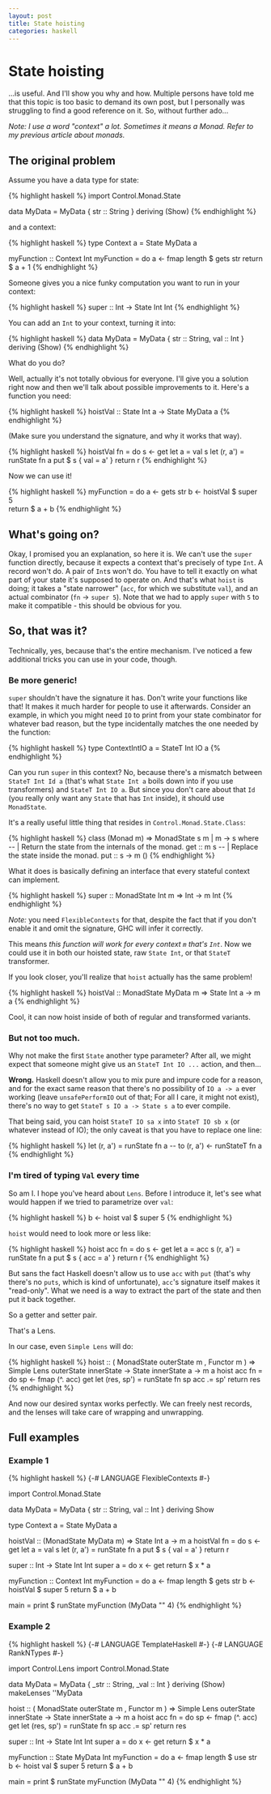 ```yaml
---
layout: post
title: State hoisting
categories: haskell
---
```


# State hoisting

...is useful. And I'll show you why and how. Multiple persons have told me that this topic is too basic to demand its own post,
but I personally was struggling to find a good reference on it. So, without further ado...

*Note: I use a word "context" a lot. Sometimes it means a Monad. Refer to my previous article about monads.*

## The original problem

Assume you have a data type for state:

{% highlight haskell %}
import Control.Monad.State

data MyData = MyData { str :: String } deriving (Show)
{% endhighlight %}

and a context:

{% highlight haskell %}
type Context a = State MyData a

myFunction :: Context Int
myFunction = do
    a <- fmap length $ gets str
    return $ a + 1
{% endhighlight %}        

Someone gives you a nice funky computation you want to run in your context:

{% highlight haskell %}
super :: Int -> State Int Int
{% endhighlight %}    

You can add an `Int` to your context, turning it into:

{% highlight haskell %}
data MyData = MyData { str :: String, val :: Int } deriving (Show)
{% endhighlight %}

What do you do?

Well, actually it's not totally obvious for everyone. I'll give you a solution right now and then we'll
talk about possible improvements to it. Here's a function you need:

{% highlight haskell %}
hoistVal :: State Int a -> State MyData a
{% endhighlight %}

(Make sure you understand the signature, and why it works that way).

{% highlight haskell %}
hoistVal fn = do
    s <- get
    let a = val s
    let (r, a') = runState fn a
    put $ s { val = a' }
    return r
{% endhighlight %}

Now we can use it!

{% highlight haskell %}
myFunction = do
    a <- gets str
    b <- hoistVal $ super 5  
    return $ a + b
{% endhighlight %}

## What's going on?

Okay, I promised you an explanation, so here it is. We can't use the `super` function directly, because it expects a context
that's precisely of type `Int`. A record won't do. A pair of `Int`s won't do. You have to tell it exactly on what part of your state
it's supposed to operate on. And that's what `hoist` is doing; it takes a "state narrower" (`acc`, for which we substitute `val`), and
an actual combinator (`fn` -> `super 5`). Note that we had to apply `super` with `5` to make it compatible - this should be obvious for you.

## So, that was it?

Technically, yes, because that's the entire mechanism. I've noticed a few additional tricks you can use in your code, though.

### Be more generic!

`super` shouldn't have the signature it has. Don't write your functions like that! It makes it much harder for people to use it afterwards.
Consider an example, in which you might need `IO` to print from your state combinator for whatever bad reason, but the type incidentally matches
the one needed by the function:

{% highlight haskell %}
type ContextIntIO a = StateT Int IO a
{% endhighlight %}

Can you run `super` in this context? No, because there's a mismatch between `StateT Int Id a` (that's what `State Int a` boils down into if you use transformers) and `StateT Int IO a`. But since you don't care about
that `Id` (you really only want any `State` that has `Int` inside), it should use `MonadState`.

It's a really useful little thing that resides in `Control.Monad.State.Class`:

{% highlight haskell %}
class (Monad m) => MonadState s m | m -> s where
    -- | Return the state from the internals of the monad.
    get :: m s
    -- | Replace the state inside the monad.
    put :: s -> m ()
{% endhighlight %}

What it does is basically defining an interface that every stateful context can implement.

{% highlight haskell %}
super :: MonadState Int m => Int -> m Int
{% endhighlight %}

*Note:* you need `FlexibleContexts` for that, despite the fact that if you don't enable it and omit the signature, GHC will infer it correctly.

This means *this function will work for every context `m` that's `Int`*. Now we could use it in both our hoisted state, raw `State Int`, or that `StateT` transformer.

If you look closer, you'll realize that `hoist` actually has the same problem!

{% highlight haskell %}
hoistVal :: MonadState MyData m => State Int a -> m a
{% endhighlight %}

Cool, it can now hoist inside of both of regular and transformed variants.

### But not too much.

Why not make the first `State` another type parameter? After all, we might expect that someone might give us an `StateT Int IO ...` action, and then...

**Wrong.** Haskell doesn't allow you to mix pure and impure code for a reason, and for the exact same reason that there's no possibility of `IO a -> a` ever working
(leave `unsafePerformIO` out of that; For all I care, it might not exist), there's no way to get `StateT s IO a -> State s a` to ever compile.

That being said, you can hoist `StateT IO sa x` into `StateT IO sb x` (or whatever instead of IO);
the only caveat is that you have to replace one line:

{% highlight haskell %}
let (r, a') = runState fn a
-- to
(r, a') <- runStateT fn a
{% endhighlight %}

### I'm tired of typing `Val` every time

So am I. I hope you've heard about `Lens`. Before I introduce it, let's see what would happen if we tried to parametrize over `val`:

{% highlight haskell %}
b <- hoist val $ super 5
{% endhighlight %}

`hoist` would need to look more or less like:

{% highlight haskell %}
hoist acc fn = do
    s <- get
    let a = acc s
    (r, a') = runState fn a
    put $ s { acc = a' }
    return r
{% endhighlight %}

But sans the fact Haskell doesn't allow us to use `acc` with `put` (that's why there's no `puts`, which is kind of unfortunate), `acc`'s signature itself makes
it "read-only". What we need is a way to extract the part of the state and then put it back together.

So a getter and setter pair.

That's a Lens.

In our case, even `Simple Lens` will do:

{% highlight haskell %}
hoist :: ( MonadState outerState m
         , Functor m ) => 
         Simple Lens outerState innerState -> 
         State innerState a ->
         m a
hoist acc fn = do
    sp <- fmap (^. acc) get 
    let (res, sp') = runState fn sp
    acc .= sp'
    return res
{% endhighlight %}

And now our desired syntax works perfectly. We can freely nest records, and the lenses will take care of wrapping and unwrapping.

## Full examples

### Example 1

{% highlight haskell %}
{-# LANGUAGE FlexibleContexts #-}

import Control.Monad.State

data MyData = MyData { str :: String, val :: Int } deriving Show

type Context a = State MyData a

hoistVal :: (MonadState MyData m) => State Int a -> m a
hoistVal fn = do
    s <- get
    let a = val s
    let (r, a') = runState fn a
    put $ s { val = a' }
    return r

super :: Int -> State Int Int 
super a = do
    x <- get
    return $ x * a

myFunction :: Context Int
myFunction = do
    a <- fmap length $ gets str
    b <- hoistVal $ super 5
    return $ a + b

main = print $ runState myFunction (MyData "" 4)
{% endhighlight %}

### Example 2

{% highlight haskell %}
{-# LANGUAGE TemplateHaskell #-}
{-# LANGUAGE RankNTypes #-}

import Control.Lens
import Control.Monad.State

data MyData = MyData { _str :: String, _val :: Int } deriving (Show)
makeLenses ''MyData 

hoist :: ( MonadState outerState m
         , Functor m ) => 
         Simple Lens outerState innerState -> 
         State innerState a ->
         m a
hoist acc fn = do
    sp <- fmap (^. acc) get 
    let (res, sp') = runState fn sp
    acc .= sp'
    return res

super :: Int -> State Int Int 
super a = do
    x <- get
    return $ x * a

myFunction :: State MyData Int
myFunction = do
    a <- fmap length $ use str
    b <- hoist val $ super 5
    return $ a + b

main = print $ runState myFunction (MyData "" 4)
{% endhighlight %}